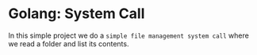 # Golang: System Call

In this simple project we do a `simple file management system call` where we read a folder and list its contents.

